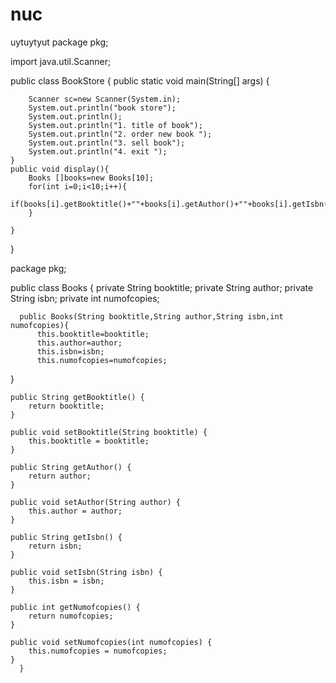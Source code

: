# nuc
uytuytyut
package pkg;

import java.util.Scanner;

public class BookStore {
	public static void main(String[] args) {
		
		Scanner sc=new Scanner(System.in);
		System.out.println("book store");
		System.out.println();
		System.out.println("1. title of book");
		System.out.println("2. order new book ");
		System.out.println("3. sell book");
		System.out.println("4. exit ");
	}
	public void display(){
		Books []books=new Books[10];
		for(int i=0;i<10;i++){
			if(books[i].getBooktitle()+""+books[i].getAuthor()+""+books[i].getIsbn()+""+books[i].getNumofcopies);
		}
		
	}

}


























package pkg;

public class Books {
	private String booktitle;
	private String author;
	private String isbn;
	private int numofcopies;

      public Books(String booktitle,String author,String isbn,int numofcopies){
    	  this.booktitle=booktitle;
    	  this.author=author;
    	  this.isbn=isbn;
    	  this.numofcopies=numofcopies;
    	  
}

	public String getBooktitle() {
		return booktitle;
	}

	public void setBooktitle(String booktitle) {
		this.booktitle = booktitle;
	}

	public String getAuthor() {
		return author;
	}

	public void setAuthor(String author) {
		this.author = author;
	}

	public String getIsbn() {
		return isbn;
	}

	public void setIsbn(String isbn) {
		this.isbn = isbn;
	}

	public int getNumofcopies() {
		return numofcopies;
	}

	public void setNumofcopies(int numofcopies) {
		this.numofcopies = numofcopies;
	}
      }
